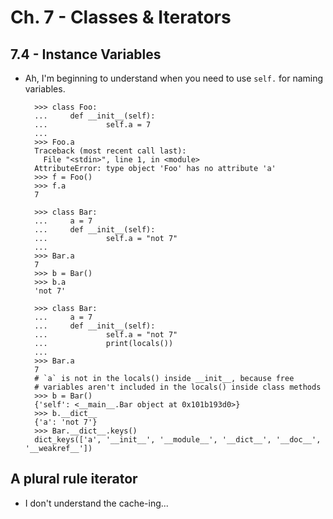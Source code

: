 # Ch. 7 - Classes & Iterators

## 7.4 - Instance Variables

* Ah, I'm beginning to understand when you need to use `self.`
for naming variables.

        >>> class Foo:  
        ...     def __init__(self):
        ...             self.a = 7
        ... 
        >>> Foo.a
        Traceback (most recent call last):
          File "<stdin>", line 1, in <module>
        AttributeError: type object 'Foo' has no attribute 'a'
        >>> f = Foo()
        >>> f.a
        7

        >>> class Bar:
        ...     a = 7     
        ...     def __init__(self):
        ...             self.a = "not 7"
        ... 
        >>> Bar.a
        7
        >>> b = Bar()
        >>> b.a
        'not 7'

        >>> class Bar:
        ...     a = 7
        ...     def __init__(self):
        ...             self.a = "not 7"
        ...             print(locals())
        ... 
        >>> Bar.a
        7
        # `a` is not in the locals() inside __init__, because free 
        # variables aren't included in the locals() inside class methods
        >>> b = Bar()
        {'self': <__main__.Bar object at 0x101b193d0>}
        >>> b.__dict__
        {'a': 'not 7'}
        >>> Bar.__dict__.keys()
        dict_keys(['a', '__init__', '__module__', '__dict__', '__doc__', '__weakref__'])


## A plural rule iterator

* I don't understand the cache-ing...
